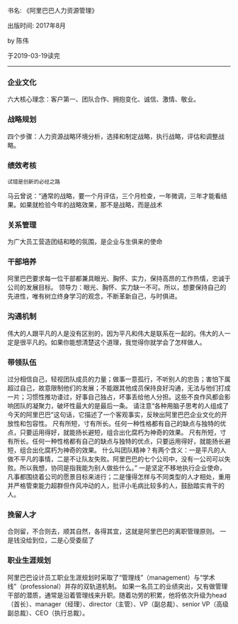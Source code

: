 书名: 《阿里巴巴人力资源管理》

出版时间: 2017年8月

by 陈伟


于2019-03-19读完

---

### 企业文化

六大核心理念：客户第一、团队合作、拥抱变化、诚信、激情、敬业。

### 战略规划

四个步骤：人力资源战略环境分析，选择和制定战略，执行战略，评估和调整战略。

### 绩效考核

`试错是创新的必经之路`

马云曾说：“通常的战略，要一个月评估，三个月检查，一年微调，三年才能看结果。如果就检验今年的战略效果，那不是战略，而是战术

### 关系管理

为广大员工营造团结和睦的氛围，是企业与生俱来的使命

### 干部培养

阿里巴巴要求每一位干部都兼具眼光、胸怀、实力，保持高昂的工作热情，忠诚于公司的发展目标。
领导力：眼光、胸怀、实力缺一不可。所以，想要保持自己的先进性，唯有树立终身学习的观念，不断革新自己，与时俱进。

### 沟通机制

伟大的人跟平凡的人是没有区别的，因为平凡和伟大是联系在一起的。伟大的人一定是很平凡的。如果你能想清楚这个道理，我觉得你就学会了怎样做人。

### 带领队伍

过分相信自己，轻视团队成员的力量；做事一意孤行，不听别人的忠告；害怕下属超过自己，故意限制他们的发展；不能跟其他成员保持良好沟通，无法与他们打成一片；习惯性推功诿过，好事自己独占，坏事丢给他人分担。这些不良作风都会影响团队的凝聚力，破坏性最大的是最后一条。
请注意“各种用脑子思考的人组成了今天的阿里巴巴”这句话，它描述了一个客观事实，反映出阿里巴巴企业文化的开放性和包容性。
尺有所短，寸有所长。任何一种性格都有自己的缺点与独特的优点，只要运用得好，就能扬长避短，组合出化腐朽为神奇的效果。
尺有所短，寸有所长。任何一种性格都有自己的缺点与独特的优点，只要运用得好，就能扬长避短，组合出化腐朽为神奇的效果。
什么叫团队精神？有两个含义：一是平凡的人做不平凡的事情，二是不让队友失败。阿里巴巴的七个公司中，没有一公司可以失败。所以我想，协同是指我能为别人做些什么。”
一是坚定不移地执行企业使命，凡事都围绕着公司的愿景目标来进行；二是懂得怎样与不同类型的人才相处，重用并严格管束能力超群但作风冲动的人，批评小毛病比较多的人，鼓励踏实肯干的人。

### 挽留人才


合则留，不合则去，顺其自然，各得其宜，这就是阿里巴巴的离职管理原则。
一是钱没给到位，二是心受委屈了

### 职业生涯规划

阿里巴巴设计员工职业生涯规划时采取了“管理线”（management）与“学术线”（professional）并存的双轨道机制。
如果一名员工的业绩突出，又有做管理干部的潜质，通常是沿着管理线来升职。随着功劳的积累，他将依次升级为head（首长）、manager（经理）、director（主管）、VP（副总裁）、senior VP（高级副总裁）、CEO（执行总裁）。




